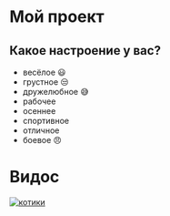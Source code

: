 # Мой проект

## Какое настроение у вас?
* весёлое :smiley:
* грустное :unamused:
* дружелюбное :sweat_smile:
* рабочее
* осеннее
* спортивное
* отличное
* боевое :angry:

# Видос

[![котики](https://pic.rutubelist.ru/userappearance/26/e7/26e75d16fdf1b3a9d49f0fcf91382a9d.jpeg)](https://www.youtube.com/watch?v=dhDi0CJN8FE)